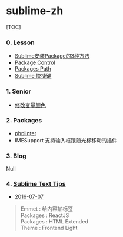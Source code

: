 # sublime-zh

[TOC]

### 0. Lesson  
- [Sublime安装Package的3种方法](./lesson/install_package.md)  
- [Package Control](./lesson/package_control.md)  
- [Packages Path](./lesson/packages_path.md)  
- [Sublime 快捷键](./lesson/sublime_shortcuts.md)  



### 1. Senior  
- [修改变量颜色](./senior/change_variable_color.md)



### 2. Packages  
- [phplinter](./plugin/phplinter.md)
- IMESupport 支持输入框跟随光标移动的插件  



### 3. Blog  
Null  



### 4. [Sublime Text Tips](./tips/sublime_tips.md)  
- [2016-07-07](./tips/sublime_tips.md)  
> Emmet    : 给内容加标签  
> Packages : ReactJS  
> Packages : HTML Extended  
> Theme    : Frontend Light  

